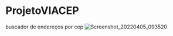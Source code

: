 # ProjetoVIACEP
buscador de endereços por cep
![Screenshot_20220405_093520](https://user-images.githubusercontent.com/91570669/161756159-8614c221-814c-48ba-8fcf-2899aa148ba8.png)
